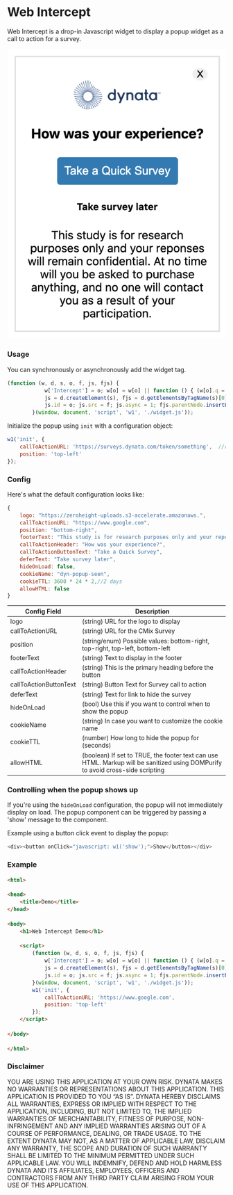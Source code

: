 # Web Intercept

Web Intercept is a drop-in Javascript widget to display a popup widget as a call to action for a survey.


![alt text](https://github.com/dynata/web-intercept/blob/master/example.png?raw=true)


### Usage
You can synchronously or asynchronously add the widget tag.

```js
(function (w, d, s, o, f, js, fjs) {
            w['Intercept'] = o; w[o] = w[o] || function () { (w[o].q = w[o].q || []).push(arguments) };
            js = d.createElement(s), fjs = d.getElementsByTagName(s)[0];
            js.id = o; js.src = f; js.async = 1; fjs.parentNode.insertBefore(js, fjs);
        }(window, document, 'script', 'w1', './widget.js'));
```

Initialize the popup using `init` with a configuration object:

```js
w1('init', { 
    callToActionURL: 'https://surveys.dynata.com/token/something',  //replace with an actual survey link
    position: 'top-left' 
});
```

### Config

Here's what the default configuration looks like:

```js
{
    logo: "https://zeroheight-uploads.s3-accelerate.amazonaws.",
    callToActionURL: "https://www.google.com",
    position: "bottom-right",
    footerText: "This study is for research purposes only and your reponses will remain confidential. At no time will you be asked to purchase anything, and no one will contact you as a result of your participation.",
    callToActionHeader: "How was your experience?",
    callToActionButtonText: "Take a Quick Survey",
    deferText: "Take survey later",
    hideOnLoad: false,
    cookieName: "dyn-popup-seen",
    cookieTTL: 3600 * 24 * 2,//2 days
    allowHTML: false
}
```


| Config  Field | Description   |
| ------------- | ------------  |
| logo  | (string) URL for the logo to display  |
| callToActionURL | (string) URL for the CMix Survey  |
| position | (string/enum) Possible values: bottom-right, top-right, top-left, bottom-left  |
| footerText | (string) Text to display in the footer  |
| callToActionHeader | (string) This is the primary heading before the button  |
| callToActionButtonText | (string) Button Text for Survey call to action  |
| deferText | (string) Text for link to hide the survey  |
| hideOnLoad | (bool) Use this if you want to control when to show the popup |
| cookieName | (string) In case you want to customize the cookie name   |
| cookieTTL | (number) How long to hide the popup for  (seconds) |
| allowHTML | (boolean) If set to TRUE, the footer text can use HTML. Markup will be sanitized using DOMPurify to avoid cross-side scripting |


### Controlling when the popup shows up

If you're using the `hideOnLoad` configuration, the popup will not immediately display on load. The popup component can be triggered by passing a 'show' message to the component.

Example using a button click event to display the popup:
```js
<div><button onClick="javascript: w1('show');">Show</button></div>
```


### Example


```html
<html>

<head>
    <title>Demo</title>
</head>

<body>
    <h1>Web Intercept Demo</h1>
    
    <script>
        (function (w, d, s, o, f, js, fjs) {
            w['Intercept'] = o; w[o] = w[o] || function () { (w[o].q = w[o].q || []).push(arguments) };
            js = d.createElement(s), fjs = d.getElementsByTagName(s)[0];
            js.id = o; js.src = f; js.async = 1; fjs.parentNode.insertBefore(js, fjs);
        }(window, document, 'script', 'w1', './widget.js'));
        w1('init', { 
            callToActionURL: 'https://www.google.com', 
            position: 'top-left' 
        });
    </script>

</body>

</html>
```


### Disclaimer

YOU ARE USING THIS APPLICATION AT YOUR OWN RISK. DYNATA MAKES NO WARRANTIES OR REPRESENTATIONS ABOUT THIS APPLICATION. THIS APPLICATION IS PROVIDED TO YOU “AS IS”. DYNATA HEREBY DISCLAIMS ALL WARRANTIES, EXPRESS OR IMPLIED WITH RESPECT TO THE APPLICATION, INCLUDING, BUT NOT LIMITED TO, THE IMPLIED WARRANTIES OF MERCHANTABILITY, FITNESS OF PURPOSE, NON-INFRINGEMENT AND ANY IMPLIED WARRANTIES ARISING OUT OF A COURSE OF PERFORMANCE, DEALING, OR TRADE USAGE. TO THE EXTENT DYNATA MAY NOT, AS A MATTER OF APPLICABLE LAW, DISCLAIM ANY WARRANTY, THE SCOPE AND DURATION OF SUCH WARRANTY SHALL BE LIMITED TO THE MINIMUM PERMITTED UNDER SUCH APPLICABLE LAW.  YOU WILL INDEMNIFY, DEFEND AND HOLD HARMLESS DYNATA AND ITS AFFILIATES, EMPLOYEES, OFFICERS AND CONTRACTORS FROM ANY THIRD PARTY CLAIM ARISING FROM YOUR USE OF THIS APPLICATION.
 